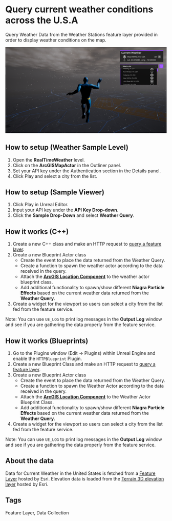 # Query current weather conditions across the U.S.A

Query Weather Data from the Weather Stations feature layer provided in order to display weather conditions on the map.

![Image of Weather Sample](Weather.png)

## How to setup (Weather Sample Level)

1. Open the **RealTimeWeather** level.
2. Click on the **ArcGISMapActor** in the Outliner panel.
3. Set your API key under the Authentication section in the Details panel.
4. Click Play and select a city from the list.

## How to setup (Sample Viewer)

1. Click Play in Unreal Editor.
2. Input your API key under the **API Key Drop-down**.
3. Click the **Sample Drop-Down** and select **Weather Query**.

## How it works (C++)

1. Create a new C++ class and make an HTTP request to [query a feature layer](https://developers.arcgis.com/rest/services-reference/enterprise/query-feature-service-.htm). 
2. Create a new Blueprint Actor class
   - Create the event to place the data returned from the Weather Query.
   - Create a function to spawn the weather actor according to the data received in the query.
   - Attach the [**ArcGIS Location Component**](https://developers.arcgis.com/unreal-engine/maps/location-component/) to the weather actor blueprint class.
   - Add additional functionality to spawn/show different **Niagra Particle Effects** based on the current weather data returned from the **Weather Query**.
3. Create a widget for the viewport so users can select a city from the list fed from the feature service.

Note: You can use `UE_LOG` to print log messages in the **Output Log** window and see if you are gathering the data properly from the feature service.

## How it works (Blueprints)

1. Go to the Plugins window (Edit -> Plugins) within Unreal Engine and enable the `HTTPBlueprint` Plugin.
2. Create a new Blueprint Class and make an HTTP request to [query a feature layer](https://developers.arcgis.com/rest/services-reference/enterprise/query-feature-service-.htm). 
3. Create a new Blueprint Actor class
   - Create the event to place the data returned from the Weather Query.
   - Create a function to spawn the Weather Actor according to the data received in the query.
   - Attach the [**ArcGIS Location Component**](https://developers.arcgis.com/unreal-engine/maps/location-component/) to the Weather Actor Blueprint Class.
   - Add additional functionality to spawn/show different **Niagra Particle Effects** based on the current weather data returned from the **Weather Query**.
4. Create a widget for the viewport so users can select a city from the list fed from the feature service.

Note: You can use `UE_LOG` to print log messages in the **Output Log** window and see if you are gathering the data properly from the feature service.

## About the data

Data for Current Weather in the United States is fetched from a [Feature Layer](https://services9.arcgis.com/RHVPKKiFTONKtxq3/ArcGIS/rest/services/NOAA_METAR_current_wind_speed_direction_v1/FeatureServer/0) hosted by Esri.
Elevation data is loaded from the [Terrain 3D elevation layer](https://www.arcgis.com/home/item.html?id=7029fb60158543ad845c7e1527af11e4) hosted by Esri.

## Tags

Feature Layer, Data Collection